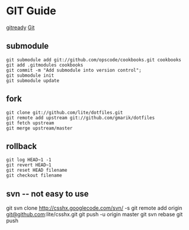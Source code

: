 GIT Guide
====

[gitready](http://gitready.com/)
[Git](http://ihower.tw/blog/archives/2591)

submodule
----

    git submodule add git://github.com/opscode/cookbooks.git cookbooks
    git add .gitmodules cookbooks
    git commit -m "Add submodule into version control";
    git submodule init
    git submodule update

fork
----

    git clone git://github.com/lite/dotfiles.git
    git remote add upstream git://github.com/gmarik/dotfiles
    git fetch upstream
    git merge upstream/master

rollback
----

    git log HEAD~1 -1 
    git revert HEAD~1
    git reset HEAD filename 
    git checkout filename 

svn -- not easy to use
----

  git svn clone http://csshx.googlecode.com/svn/ -s
  git remote add origin git@github.com:lite/csshx.git
  git push -u origin master
  git svn rebase
  git push
